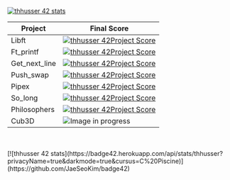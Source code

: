 [![thhusser 42 stats](https://badge42.herokuapp.com/api/stats/thhusser?privacyName=true&darkmode=true)](https://github.com/JaeSeoKim/badge42)

| Project         | Final Score                       |
|---------------- | ----------------------------------|
| Libft           |[![thhusser 42Project Score](https://badge42.herokuapp.com/api/project/thhusser/Libft)](https://github.com/JaeSeoKim/badge42)|
| Ft_printf       |[![thhusser 42Project Score](https://badge42.herokuapp.com/api/project/thhusser/ft_printf)](https://github.com/JaeSeoKim/badge42)|
| Get_next_line   |[![thhusser 42Project Score](https://badge42.herokuapp.com/api/project/thhusser/get_next_line)](https://github.com/JaeSeoKim/badge42)|
| Push_swap       |[![thhusser 42Project Score](https://badge42.herokuapp.com/api/project/thhusser/push_swap)](https://github.com/JaeSeoKim/badge42)|
| Pipex           |[![thhusser 42Project Score](https://badge42.herokuapp.com/api/project/thhusser/pipex)](https://github.com/JaeSeoKim/badge42)|
| So_long         |[![thhusser 42Project Score](https://badge42.herokuapp.com/api/project/thhusser/so_long)](https://github.com/JaeSeoKim/badge42)|
| Philosophers    |[![thhusser 42Project Score](https://badge42.herokuapp.com/api/project/thhusser/Philosophers)](https://github.com/JaeSeoKim/badge42)|
| Cub3D           |![Image in progress](https://progress-bar.dev/80/)|


</br>
<br>
[![thhusser 42 stats](https://badge42.herokuapp.com/api/stats/thhusser?privacyName=true&darkmode=true&cursus=C%20Piscine)](https://github.com/JaeSeoKim/badge42)


<!--
### Hi there 👋
**thibaut1304/thibaut1304** is a ✨ _special_ ✨ repository because its `README.md` (this file) appears on your GitHub profile.

Here are some ideas to get you started:

- 🔭 I’m currently working on ...
- 🌱 I’m currently learning ...
- 👯 I’m looking to collaborate on ...
- 🤔 I’m looking for help with ...
- 💬 Ask me about ...
- 📫 How to reach me: ...
- 😄 Pronouns: ...
- ⚡ Fun fact: ...
-->
